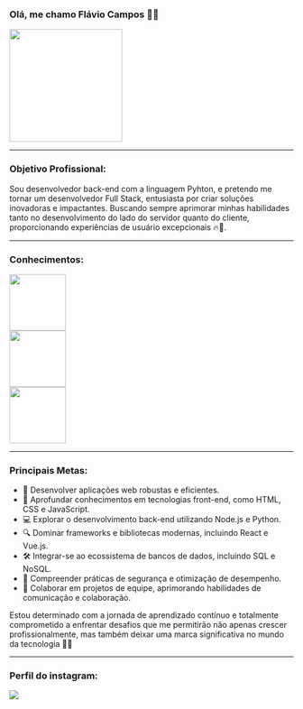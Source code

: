 ### **Olá, me chamo Flávio Campos** 👋🏽
<img src="https://github.com/FlavioCamposs/FlavioCamposs/assets/155656601/2f63d3b8-4e8e-4801-a16c-ec94da545868" widht="200" height="200"/>

---

### **Objetivo Profissional:**
Sou desenvolvedor back-end com a linguagem Pyhton, e pretendo me tornar um desenvolvedor Full Stack, entusiasta por criar soluções inovadoras e impactantes. Buscando sempre aprimorar minhas habilidades tanto no desenvolvimento do lado do servidor quanto do cliente, proporcionando experiências de usuário excepcionais 🔥🚀.

---

### **Conhecimentos:**

<img src="https://cdn.jsdelivr.net/gh/devicons/devicon/icons/python/python-original-wordmark.svg" widht="100" height="100"/><br> <img src="https://cdn.jsdelivr.net/gh/devicons/devicon/icons/django/django-plain-wordmark.svg" widht="100" height="100"/><br>
<img src="https://cdn.jsdelivr.net/gh/devicons/devicon@latest/icons/mysql/mysql-original-wordmark.svg" widht="100" height="100"/>

---

### **Principais Metas:**
- 🚀 Desenvolver aplicações web robustas e eficientes.
- 🎨 Aprofundar conhecimentos em tecnologias front-end, como HTML, CSS e JavaScript.
- 💻 Explorar o desenvolvimento back-end utilizando Node.js e Python.
- 🔍 Dominar frameworks e bibliotecas modernas, incluindo React e Vue.js.
- 🛠️ Integrar-se ao ecossistema de bancos de dados, incluindo SQL e NoSQL.
- 🔐 Compreender práticas de segurança e otimização de desempenho.
- 🤝 Colaborar em projetos de equipe, aprimorando habilidades de comunicação e colaboração.

Estou determinado com a jornada de aprendizado contínuo e totalmente comprometido a enfrentar desafios que me permitirão não apenas crescer profissionalmente, mas também deixar uma marca significativa no mundo da tecnologia 🚀💪

---

### **Perfil do instagram:**
<div>
<a href="https://instagram.com/flaviodev.py" target="_blank"><img loading="lazy" src="https://img.shields.io/badge/-flaviodev.py-%23E4405F?style=for-the-badge&logo=instagram&logoColor=white" target="_blank"></a>
</div>
